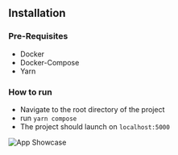 ## Installation

### Pre-Requisites
- Docker
- Docker-Compose
- Yarn

### How to run

- Navigate to the root directory of the project
- run ```yarn compose```
- The project should launch on ```localhost:5000```

![App Showcase](https://i.imgur.com/HSuMNI2.png)